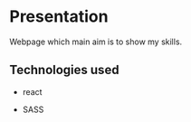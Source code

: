 # Presentation

Webpage which main aim is to show my skills.

## Technologies used

- react

- SASS

